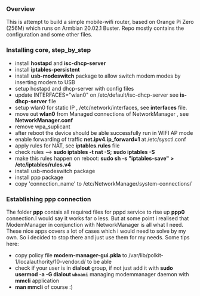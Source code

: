 ### Overview
This is attempt to build a simple mobile-wifi router, based on Orange Pi Zero (256M) which runs on
Armbian 20.02.1 Buster. Repo mostly contains the configuration and some other files.

### Installing core, step_by_step
* install **hostapd** and **isc-dhcp-server**
* install **iptables-persistent**
* install **usb-modeswitch** package to allow switch modem modes by inserting modem to USB
* setup hostapd and dhcp-server with config files
* update INTERFACES="wlan0" on /etc/default/isc-dhcp-server see **is-dhcp-server** file
* setup wlan0 for static IP , /etc/network/interfaces, see **interfaces** file.
* move out **wlan0** from Managed connections of NetworkManager , see **NetworkManager.conf**
* remove wpa_suplicant  
* after reboot the device should be able successfully run in WIFI AP mode
* enable forwarding of traffic **net.ipv4.ip_forward=1** at /etc/sysctl.conf
* apply rules for NAT, see **iptables.rules** file
* check rules --> **sudo iptables -t nat -S;** **sudo iptables -S**
* make this rules happen on reboot: **sudo sh -s "iptables-save" > /etc/iptables/rules.v4** 
* install usb-modeswitch  package
* install ppp package
* copy 'connection_name' to /etc/NetworkManager/system-connections/ 
	
### Establishing ppp connection
The folder **ppp** contais all required files for pppd service to rise up **ppp0** connection.I would say 
it works far o less. But at some point i realised that ModemManager in conjunction with NetworkManager is all what 
I need. These nice apps covers a lot of cases which i would need to solve by my own. So i decided to stop there 
and just use them for my needs. Some tips here:
* copy policy file **modem-manager-gui.pkla** to /var/lib/polkit-1/localauthority/10-vendor.d/ to be able 
* check if your user is in **dialout** group, if not just add it with **sudo usermod -a -G dialout `whoami`**
managing modemmanager daemon with **mmcli** application
* **man mmcli** of course :)
